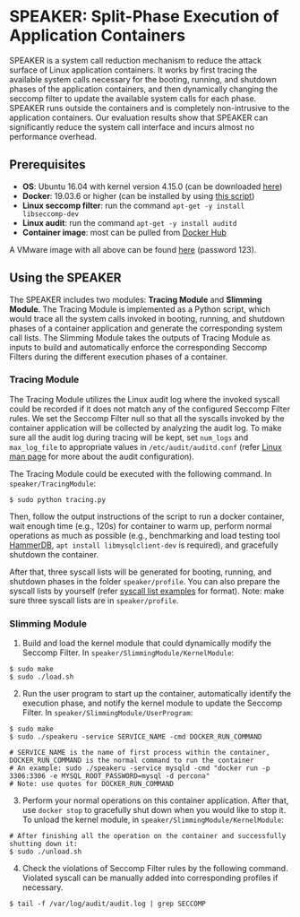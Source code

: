 # SPEAKER: Split-Phase Execution of Application Containers

SPEAKER is a system call reduction mechanism to reduce the attack surface of Linux application containers. It works by first tracing the available system calls necessary for the booting, running, and shutdown phases of the application containers, and then dynamically changing the seccomp filter to update the available system calls for each phase. SPEAKER runs outside the containers and is completely non-intrusive to the application containers. Our evaluation results show that SPEAKER can significantly reduce the system call interface and incurs almost no performance overhead.

## Prerequisites
* **OS**: Ubuntu 16.04 with kernel version 4.15.0 (can be downloaded [here](https://releases.ubuntu.com/16.04/ubuntu-16.04.6-desktop-amd64.iso))
* **Docker**: 19.03.6 or higher (can be installed by using [this script](./install-docker.sh))
* **Linux seccomp filter**: run the command ``apt-get -y install libseccomp-dev``
* **Linux audit**: run the command ``apt-get -y install auditd``
* **Container image**: most can be pulled from [Docker Hub](https://hub.docker.com)

A VMware image with all above can be found [here](https://drive.google.com/open?id=1KFGWQFORzLP_CLVl8TiQg0fztR9zT3c3) (password 123).


## Using the SPEAKER
The SPEAKER includes two modules: **Tracing Module** and **Slimming Module**. The Tracing Module is implemented as a Python script, which would trace all the system calls invoked in booting, running, and shutdown phases of a container application and generate the corresponding system call lists. The Slimming Module takes the outputs of Tracing Module as inputs to build and automatically enforce the corresponding Seccomp Filters during the different execution phases of a container.

### Tracing Module
The Tracing Module utilizes the Linux audit log where the invoked syscall could be recorded if it does not match any of the configured Seccomp Filter rules. We set the Seccomp Filter null so that all the syscalls invoked by the container application will be collected by analyzing the audit log. To make sure all the audit log during tracing will be kept, set ``num_logs`` and ``max_log_file`` to appropriate values in ``/etc/audit/auditd.conf`` (refer [Linux man page](https://linux.die.net/man/5/auditd.conf) for more about the audit configuration).

The Tracing Module could be executed with the following command. In ``speaker/TracingModule``:
```
$ sudo python tracing.py

```
Then, follow the output instructions of the script to run a docker container, wait enough time (e.g., 120s) for container to warm up, perform normal operations as much as possible (e.g., benchmarking and load testing tool [HammerDB](https://sourceforge.net/projects/hammerdb/files/HammerDB/HammerDB-3.2/HammerDB-3.2-Linux.tar.gz/download), ``apt install libmysqlclient-dev`` is required), and gracefully shutdown the container.

After that, three syscall lists will be generated for booting, running, and shutdown phases in the folder ``speaker/profile``. You can also prepare the syscall lists by yourself (refer [syscall list examples](./ProfileExample) for format). Note: make sure three syscall lists are in ``speaker/profile``.

### Slimming Module
1. Build and load the kernel module that could dynamically modify the Seccomp Filter. In ``speaker/SlimmingModule/KernelModule``:
```
$ sudo make
$ sudo ./load.sh
```
2. Run the user program to start up the container, automatically identify the execution phase, and notify the kernel module to update the Seccomp Filter. In ``speaker/SlimmingModule/UserProgram``:
```
$ sudo make
$ sudo ./speakeru -service SERVICE_NAME -cmd DOCKER_RUN_COMMAND

# SERVICE_NAME is the name of first process within the container, DOCKER_RUN_COMMAND is the normal command to run the container
# An example: sudo ./speakeru -service mysqld -cmd "docker run -p 3306:3306 -e MYSQL_ROOT_PASSWORD=mysql -d percona"
# Note: use quotes for DOCKER_RUN_COMMAND
```
3. Perform your normal operations on this container application. After that, use ``docker stop`` to gracefully shut down when you would like to stop it. To unload the kernel module, in ``speaker/SlimmingModule/KernelModule``:
```
# After finishing all the operation on the container and successfully shutting down it:
$ sudo ./unload.sh
```
4. Check the violations of Seccomp Filter rules by the following command. Violated syscall can be manually added into corresponding profiles if necessary. 
```
$ tail -f /var/log/audit/audit.log | grep SECCOMP
```
